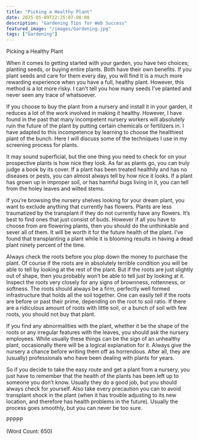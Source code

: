 ```yaml
---
title: "Picking a Healthy Plant"
date: 2025-05-09T22:25:07-08:00
description: "Gardening Tips for Web Success"
featured_image: "/images/Gardening.jpg"
tags: ["Gardening"]
---
```


Picking a Healthy Plant

When it comes to getting started with your garden, you have two choices; planting seeds, or buying entire plants. Both have their own benefits. If you plant seeds and care for them every day, you will find it is a much more rewarding experience when you have a full, healthy plant. However, this method is a lot more risky. I can’t tell you how many seeds I’ve planted and never seen any trace of whatsoever.

If you choose to buy the plant from a nursery and install it in your garden, it reduces a lot of the work involved in making it healthy. However, I have found in the past that many incompetent nursery workers will absolutely ruin the future of the plant by putting certain chemicals or fertilizers in. I have adapted to this incompetence by learning to choose the healthiest plant of the bunch. Here I will discuss some of the techniques I use in my screening process for plants.

It may sound superficial, but the one thing you need to check for on your prospective plants is how nice they look. As far as plants go, you can truly judge a book by its cover. If a plant has been treated healthily and has no diseases or pests, you can almost always tell by how nice it looks. If a plant has grown up in improper soil, or has harmful bugs living in it, you can tell from the holey leaves and wilted stems.

If you’re browsing the nursery shelves looking for your dream plant, you want to exclude anything that currently has flowers. Plants are less traumatized by the transplant if they do not currently have any flowers. It’s best to find ones that just consist of buds. However if all you have to choose from are flowering plants, then you should do the unthinkable and sever all of them. It will be worth it for the future health of the plant. I’ve found that transplanting a plant while it is blooming results in having a dead plant ninety percent of the time.

Always check the roots before you plop down the money to purchase the plant. Of course if the roots are in absolutely terrible condition you will be able to tell by looking at the rest of the plant. But if the roots are just slightly out of shape, then you probably won’t be able to tell just by looking at it. Inspect the roots very closely for any signs of brownness, rottenness, or softness. The roots should always be a firm, perfectly well formed infrastructure that holds all the soil together. One can easily tell if the roots are before or past their prime, depending on the root to soil ratio. If there are a ridiculous amount of roots with little soil, or a bunch of soil with few roots, you should not buy that plant.


If you find any abnormalities with the plant, whether it be the shape of the roots or any irregular features with the leaves, you should ask the nursery employees. While usually these things can be the sign of an unhealthy plant, occasionally there will be a logical explanation for it. Always give the nursery a chance before writing them off as horrendous. After all, they are (usually) professionals who have been dealing with plants for years.

So if you decide to take the easy route and get a plant from a nursery, you just have to remember that the health of the plants has been left up to someone you don’t know. Usually they do a good job, but you should always check for yourself. Also take every precaution you can to avoid transplant shock in the plant (when it has trouble adjusting to its new location, and therefore has health problems in the future). Usually the process goes smoothly, but you can never be too sure.

PPPPP

(Word Count: 650)

